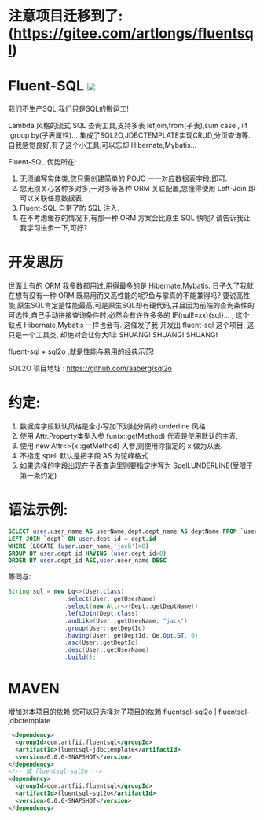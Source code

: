 # 注意项目迁移到了: (https://gitee.com/artlongs/fluentsql)
# Fluent-SQL [![](https://jitpack.io/v/mailtous/fluentsql.svg)](https://jitpack.io/#mailtous/fluentsql)
我们不生产SQL,我们只是SQL的搬运工!

Lambda 风格的流式 SQL 查询工具,支持多表 lefjoin,from(子表),sum case , iif ,group by(子表属性)...
集成了SQL2O,JDBCTEMPLATE实现CRUD,分页查询等. 自我感觉良好,有了这个小工具,可以忘却 Hibernate,Mybatis...

Fluent-SQL 优势所在:
1. 无须编写实体类,您只需创建简单的 POJO 一一对应数据表字段,即可.
2. 您无须关心各种多对多,一对多等各种 ORM 关联配置,您懂得使用 Left-Join 即可以关联任意数据表.
3. Fluent-SQL 自带了防 SQL 注入.
4. 在不考虑缓存的情况下,有那一种 ORM 方案会比原生 SQL 快呢? 请告诉我让我学习进步一下,可好?

# 开发思历
世面上有的 ORM 我多数都用过,用得最多的是 Hibernate,Mybatis. 
日子久了我就在想有没有一种 ORM 既易用而又高性能的呢?鱼与掌真的不能兼得吗? 
要说高性能,原生SQL肯定是性能最高,可是原生SQL却有硬代码,并且因为前端的查询条件的可选性,自己手动拼接查询条件时,必然会有许许多多的 IF(null!=xx){sql}... , 这个缺点 Hibernate,Mybatis 一样也会有.
这催发了我 开发出 fluent-sql 这个项目, 这只是一个工具类, 却绝对会让你大叫: SHUANG! SHUANG! SHUANG!

fluent-sql + sql2o ,就是性能与易用的经典示范!

SQL2O 项目地址 : https://github.com/aaberg/sql2o

# 约定: 
1. 数据库字段默认风格是全小写加下划线分隔的 underline 风格
2. 使用 Attr.Property类型入参 fun(x::getMethod) 代表是使用默认的主表,
3. 使用 new Attr<>(x::getMethod) 入参,则使用你指定的 x 做为从表.
4. 不指定 spell 默认是把字段 AS 为驼峰格式
5. 如果选择的字段出现在子表查询里则要指定拼写为 Spell.UNDERLINE(受限于第一条约定)

# 语法示例:
```sql
SELECT user.user_name AS userName,dept.dept_name AS deptName FROM `user` AS user  
LEFT JOIN `dept` ON user.dept_id = dept.id 
WHERE (LOCATE (user.user_name,'jack')>0)
GROUP BY user.dept_id HAVING (user.dept_id>0) 
ORDER BY user.dept_id ASC,user.user_name DESC

```
等同与:
```java
String sql = new Lq<>(User.class)
                .select(User::getUserName)
                .select(new Attr<>(Dept::getDeptName))
                .leftJoin(Dept.class)
                .andLike(User::getUserName, "jack")
                .group(User::getDeptId)
                .having(User::getDeptId, Qe.Opt.GT, 0)
                .asc(User::getDeptId)
                .desc(User::getUserName)
                .build();
```
# MAVEN 
增加对本项目的依赖,您可以只选择对子项目的依赖 fluentsql-sql2o | fluentsql-jdbctemplate
```xml
 <dependency>
  <groupId>com.artfii.fluentsql</groupId>
  <artifactId>fluentsql-jdbctemplate</artifactId>
  <version>0.0.6-SNAPSHOT</version>
</dependency>
<!-- 或 fluentsql-sql2o -->
<dependency>
  <groupId>com.artfii.fluentsql</groupId>
  <artifactId>fluentsql-sql2o</artifactId>
  <version>0.0.6-SNAPSHOT</version>
</dependency>
```
